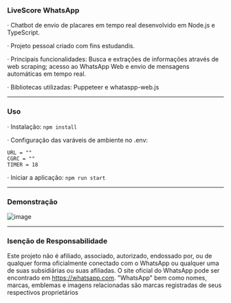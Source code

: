 ### LiveScore WhatsApp

· Chatbot de envio de placares em tempo real desenvolvido em Node.js e TypeScript.

· Projeto pessoal criado com fins estudandis.

· Principais funcionalidades: Busca e extrações de informações através de web scraping; acesso ao WhatsApp Web e envio de mensagens automáticas em tempo real.

· Bibliotecas utilizadas: Puppeteer e whataspp-web.js
___
### Uso

· Instalação: ```npm install```

· Configuração das varáveis de ambiente no .env:
```
URL = ""
CGRC = ""
TIMER = 18
```
· Iniciar a aplicação: ```npm run start```
___
### Demonstração

![image](https://user-images.githubusercontent.com/80327029/163283101-7a6df134-45ab-4558-acf5-e297cb27876b.png)
___
### Isenção de Responsabilidade

Este projeto não é afiliado, associado, autorizado, endossado por, ou de qualquer forma oficialmente conectado com o WhatsApp ou qualquer uma de suas subsidiárias ou suas afiliadas. O site oficial do WhatsApp pode ser encontrado em https://whatsapp.com. "WhatsApp" bem como nomes, marcas, emblemas e imagens relacionadas são marcas registradas de seus respectivos proprietários
